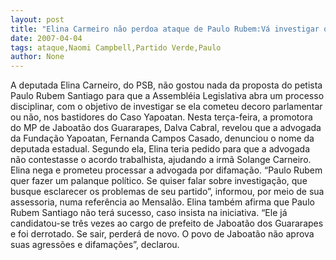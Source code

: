 ```yaml
---
layout: post
title: "Elina Carmeiro não perdoa ataque de Paulo Rubem:Vá investigar o seu partido, sugere."
date: 2007-04-04
tags: ataque,Naomi Campbell,Partido Verde,Paulo
author: None
---
```

A deputada Elina Carneiro, do PSB, não gostou nada da proposta do petista Paulo Rubem Santiago para que a Assembléia Legislativa abra um processo disciplinar, com o objetivo de investigar se ela cometeu decoro parlamentar ou não, nos bastidores do Caso Yapoatan.
Nesta terça-feira, a promotora do MP de Jaboatão dos Guararapes, Dalva Cabral, revelou que a advogada da Fundação Yapoatan, Fernanda Campos Casado, denunciou o nome da deputada estadual. Segundo ela, Elina teria pedido para que a advogada não contestasse o acordo trabalhista, ajudando a irmã Solange Carneiro. Elina nega e prometeu processar a advogada por difamação.
“Paulo Rubem quer fazer um palanque político. Se quiser falar sobre investigação, que busque esclarecer os problemas de seu partido”, informou, por meio de sua assessoria, numa referência ao Mensalão.
Elina também afirma que Paulo Rubem Santiago não terá sucesso, caso insista na iniciativa.
“Ele já candidatou-se três vezes ao cargo de prefeito de Jaboatão dos Guararapes e foi derrotado. Se sair, perderá de novo. O povo de Jaboatão não aprova suas agressões e difamações”, declarou. 